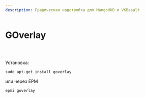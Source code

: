 ```yaml
---
description: Графическая надстройка для MangoHUD и VKBasalt
---
```


# GOverlay

<div><figure><img src="../../../../.gitbook/assets/68747470733a2f2f692e6962622e636f2f4d6636434d57442f676f7665726c61792d30392d322e6a7067.jpg" alt=""><figcaption></figcaption></figure> <figure><img src="../../../../.gitbook/assets/68747470733a2f2f692e6962622e636f2f5a7a386d774a512f676f7665726c61792d30392d332e6a7067.jpg" alt=""><figcaption></figcaption></figure> <figure><img src="../../../../.gitbook/assets/68747470733a2f2f692e6962622e636f2f42545a363179532f676f7665726c61792d30392d342e6a7067.jpg" alt=""><figcaption></figcaption></figure></div>

Установка:

```
sudo apt-get install goverlay
```

или через EPM

```
epmi goverlay
```
